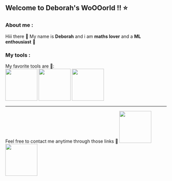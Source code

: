 ## Welcome to Deborah's WoOOorld !! ⭐



### About me :
Hiii there 🫡
My name is **Deborah** and i am **maths lover** and a **ML enthousiast** 🌱

### My tools :
My favorite tools are 🔭:
<br/><img src="https://cdn-icons-png.freepik.com/256/12658/12658496.png?ga=GA1.1.481465288.1747139536&semt=ais_hybrid" height=100>
<img src="https://cdn-icons-png.freepik.com/256/1822/1822899.png?ga=GA1.1.481465288.1747139536&semt=ais_hybrid" height=100>
<img src="https://cdn-icons-png.freepik.com/256/469/469212.png?ga=GA1.1.481465288.1747139536&semt=ais_hybrid" height=100>


---

Feel free to contact me anytime through those links 🌟
<a href="https://www.linkedin.com/in/deborah-razafindrabezandrina-50807634b/" target="blank">
<img src="https://cdn-icons-png.flaticon.com/128/3938/3938044.png" height=100>
</a>
<a href="https://www.instagram.com/soanavalona_7091/" target="blank">
<img src="https://cdn-icons-png.flaticon.com/128/2111/2111463.png" height=100>
</a>


